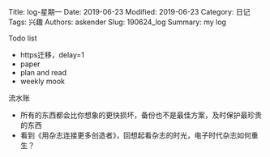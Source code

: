 Title: log-星期一
Date: 2019-06-23
Modified: 2019-06-23
Category: 日记
Tags: 兴趣
Authors: askender
Slug: 190624_log
Summary: my log

Todo list

- https迁移，delay=1
- paper
- plan and read
- weekly mook

流水账
- 所有的东西都会比你想象的更快损坏，备份也不是最佳方案，及时保护最珍贵的东西
- 看到《用杂志连接更多创造者》，回想起看杂志的时光，电子时代杂志如何重生？
